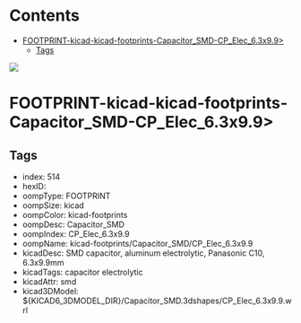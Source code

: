 



Contents
========

* [FOOTPRINT-kicad-kicad-footprints-Capacitor_SMD-CP_Elec_6.3x9.9>](#footprint-kicad-kicad-footprints-capacitor_smd-cp_elec_63x99)
	* [Tags](#tags)
  
![][im]
# FOOTPRINT-kicad-kicad-footprints-Capacitor_SMD-CP_Elec_6.3x9.9>

## Tags

- index: 514
- hexID: 
- oompType: FOOTPRINT
- oompSize: kicad
- oompColor: kicad-footprints
- oompDesc: Capacitor_SMD
- oompIndex: CP_Elec_6.3x9.9
- oompName: kicad-footprints/Capacitor_SMD/CP_Elec_6.3x9.9
- kicadDesc: SMD capacitor, aluminum electrolytic, Panasonic C10, 6.3x9.9mm
- kicadTags: capacitor electrolytic
- kicadAttr: smd
- kicad3DModel: ${KICAD6_3DMODEL_DIR}/Capacitor_SMD.3dshapes/CP_Elec_6.3x9.9.wrl



[im]: image.png
